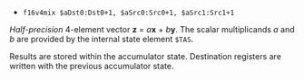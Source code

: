 * `f16v4mix $aDst0:Dst0+1, $aSrc0:Src0+1, $aSrc1:Src1+1`

*Half-precision* 4-element vector **z** = *a***x** + *b***y**. The
scalar multiplicands *a* and *b* are provided by the internal state
element `$TAS`.

Results are stored within the accumulator state. Destination registers
are written with the previous accumulator state.

